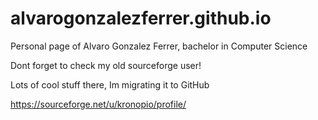 # alvarogonzalezferrer.github.io
Personal page of Alvaro Gonzalez Ferrer, bachelor in Computer Science

Dont forget to check my old sourceforge user!

Lots of cool stuff there, Im migrating it to GitHub

https://sourceforge.net/u/kronopio/profile/

